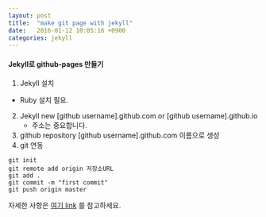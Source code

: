 ```yaml
---
layout: post
title:  "make git page with jekyll"
date:   2016-01-12 10:05:16 +0900
categories: jekyll
---
```


#### Jekyll로 github-pages 만들기
1. Jekyll 설치
 *	Ruby 설치 필요.
2. Jekyll new [github username].github.com or [github username].github.io
	* 주소는 중요합니다.
3. github repository [github username].github.com 이름으로 생성
4. git 연동
```
git init
git remote add origin 저장소URL
git add .
git commit -m "first commit"
git push origin master
```
자세한 사항은 [여기 link](http://nolboo.github.io/blog/2013/10/15/free-blog-with-github-jekyll) 를 참고하세요.
